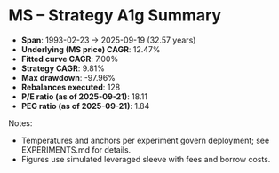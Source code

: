 # MS – Strategy A1g Summary

- **Span**: 1993-02-23 → 2025-09-19 (32.57 years)
- **Underlying (MS price) CAGR**: 12.47%
- **Fitted curve CAGR**: 7.00%
- **Strategy CAGR**: 9.81%
- **Max drawdown**: -97.96%
- **Rebalances executed**: 128
- **P/E ratio (as of 2025-09-21)**: 18.11
- **PEG ratio (as of 2025-09-21)**: 1.84

Notes:

- Temperatures and anchors per experiment govern deployment; see EXPERIMENTS.md for details.
- Figures use simulated leveraged sleeve with fees and borrow costs.


